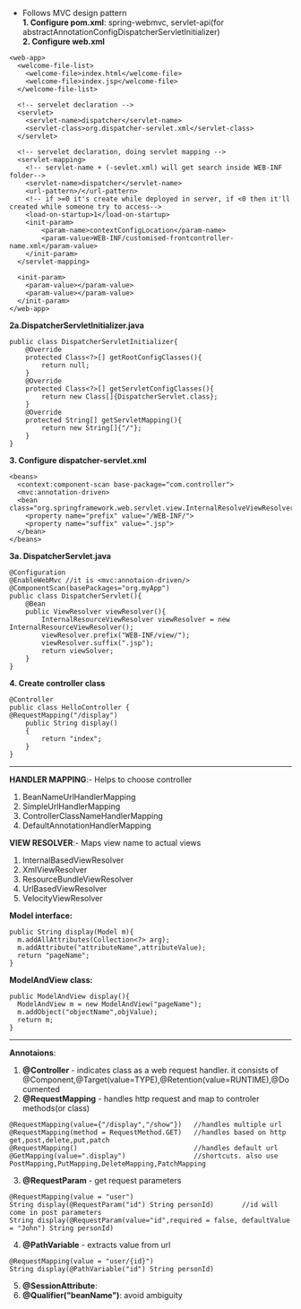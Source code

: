 - Follows MVC design pattern  
**1. Configure pom.xml**: spring-webmvc, servlet-api(for abstractAnnotationConfigDispatcherServletInitializer)  
**2. Configure web.xml**
```
<web-app>
  <welcome-file-list>
    <welcome-file>index.html</welcome-file>
    <welcome-file>index.jsp</welcome-file>
  </welcome-file-list>	
  
  <!-- servelet declaration -->
  <servlet>
    <servlet-name>dispatcher</servlet-name>
    <servlet-class>org.dispatcher-servlet.xml</servlet-class>
  </servlet>
  
  <!-- servelet declaration, doing servlet mapping -->
  <servlet-mapping>
    <!-- servlet-name + (-sevlet.xml) will get search inside WEB-INF folder-->	
    <servlet-name>dispatcher</servlet-name>
    <url-pattern>/</url-pattern>
    <!-- if >=0 it's create while deployed in server, if <0 then it'll created while someone try to access-->
    <load-on-startup>1</load-on-startup>
    <init-param>
    	<param-name>contextConfigLocation</param-name>
    	<param-value>WEB-INF/customised-frontcontroller-name.xml</param-value>
    </init-param>	
  </servlet-mapping>
  
  <init-param>
    <param-value></param-value>
    <param-value></param-value>
  </init-param>
</web-app>
```
**2a.DispatcherServletInitializer.java**
```
public class DispatcherServletInitializer{
	@Override
	protected Class<?>[] getRootConfigClasses(){
		return null;
	}
	@Override
	protected Class<?>[] getServletConfigClasses(){
		return new Class[]{DispatcherServlet.class};
	}
	@Override
	protected String[] getServletMapping(){
		return new String[]{"/"};
	}
}
```
**3. Configure dispatcher-servlet.xml**
```
<beans>
  <context:component-scan base-package="com.controller">
  <mvc:annotation-driven>
  <bean class="org.springframework.web.servlet.view.InternalResolveViewResolver">
    <property name="prefix" value="/WEB-INF/">
    <property name="suffix" value=".jsp">
  </bean>
</beans>
```
**3a. DispatcherServlet.java**
```
@Configuration
@EnableWebMvc //it is <mvc:annotaion-driven/>
@ComponentScan(basePackages="org.myApp")
public class DispatcherServlet(){
	@Bean
	public ViewResolver viewResolver(){
		InternalResourceViewResolver viewResolver = new InternalResourceViewResolver();
		viewResolver.prefix("WEB-INF/view/");
		viewResolver.suffix(".jsp");
		return viewSolver;
	}
}
```
**4. Create controller class**
```
@Controller  
public class HelloController {  
@RequestMapping("/display")  
    public String display()  
    {  
        return "index";  
    }     
}  
```
---
**HANDLER MAPPING**:- Helps to choose controller
1. BeanNameUrlHandlerMapping
2. SimpleUrlHandlerMapping
3. ControllerClassNameHandlerMapping
4. DefaultAnnotationHandlerMapping 
	
**VIEW RESOLVER**:- Maps view name to actual views
1. InternalBasedViewResolver
2. XmlViewResolver
3. ResourceBundleViewResolver
4. UrlBasedViewResolver
5. VelocityViewResolver
      
**Model interface:**
```
public String display(Model m){
  m.addAllAttributes(Collection<?> arg);
  m.addAttribute("attributeName",attributeValue);
  return "pageName";
}
```
**ModelAndView class:**
```
public ModelAndView display(){
  ModelAndView m = new ModelAndView("pageName");
  m.addObject("objectName",objValue);
  return m;
}
```
---
**Annotaions**:
1. **@Controller** - 	indicates class as a web request handler.
			it consists of @Component,@Target(value=TYPE),@Retention(value=RUNTIME),@Documented	
2. **@RequestMapping** - handles http request and map to controler methods(or class) 
```
@RequestMapping(value={"/display","/show"})   //handles multiple url
@RequestMapping(method = RequestMethod.GET)   //handles based on http get,post,delete,put,patch
@RequestMapping()                             //handles default url
@GetMapping(value=".display")                 //shortcuts. also use PostMapping,PutMapping,DeleteMapping,PatchMapping
```
3. **@RequestParam** - get request parameters
```
@RequestMapping(value = "user") 
String display(@RequestParam("id") String personId)       //id will come in post parameters
String display(@RequestParam(value="id",required = false, defaultValue = "John") String personId)
```
4. **@PathVariable** - extracts value from url
```
@RequestMapping(value = "user/{id}") 
String display(@PathVariable("id") String personId)      
```
5. **@SessionAttribute**:
6. **@Qualifier("beanName")**: avoid ambiguity
